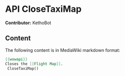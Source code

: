 # API CloseTaxiMap

**Contributor:** KethoBot

## Content

The following content is in MediaWiki markdown format:

```mediawiki
{{wowapi}}
Closes the [[Flight Map]].
 CloseTaxiMap()
```